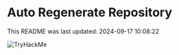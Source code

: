 # Auto Regenerate Repository

This README was last updated: 2024-09-17 10:08:22

 ![TryHackMe](https://tryhackme.com/badge/533634)